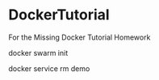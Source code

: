 # DockerTutorial
For the Missing Docker Tutorial Homework

 docker swarm init
 
docker service rm demo
